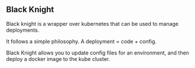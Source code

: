 ## Black Knight

Black knight is a wrapper over kubernetes that can be used to manage deployments.

It follows a simple philosophy. A deployment = code + config.

Black Knight allows you to update config files for an environment, and then deploy a docker image to the kube cluster.
